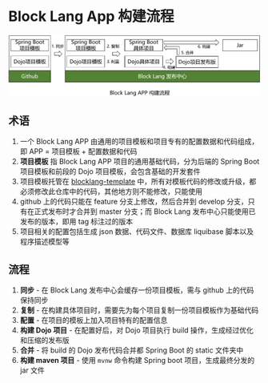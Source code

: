 # Block Lang App 构建流程

![构建流程](images/block_lang_app_build.png)

## 术语

1. 一个 Block Lang APP 由通用的项目模板和项目专有的配置数据和代码组成，即 APP = 项目模板 + 配置数据和代码
2. **项目模板** 指 Block Lang APP 项目的通用基础代码，分为后端的 Spring Boot 项目模板和前段的 Dojo 项目模板，会包含基础的开发套件
3. 项目模板托管在 [blocklang-template](https://github.com/blocklang/blocklang-template) 中，所有对模板代码的修改或升级，都必须修改此仓库中的代码，其他地方则不能修改，只能使用
4. github 上的代码只能在 feature 分支上修改，然后合并到 develop 分支，只有在正式发布时才合并到 master 分支；而 Block Lang 发布中心只能使用已发布的版本，即用 tag 标注过的版本
5. 项目相关的配置包括生成 json 数据、代码文件、数据库 liquibase 脚本以及程序描述模型等

## 流程

1. **同步** - 在 Block Lang 发布中心会缓存一份项目模板，需与 github 上的代码保持同步
2. **复制** - 在构建具体项目时，需要先为每个项目复制一份项目模板作为基础代码
3. **配置** - 在项目的模板上加入项目特有的配置信息
4. **构建 Dojo 项目** - 在配置好后，对 Dojo 项目执行 build 操作，生成经过优化和压缩的发布版
5. **合并** - 将 build 的 Dojo 发布代码合并都 Spring Boot 的 static 文件夹中
6. **构建 maven 项目** - 使用 `mvnw` 命令构建 Spring boot 项目，生成最终分发的 jar 文件
